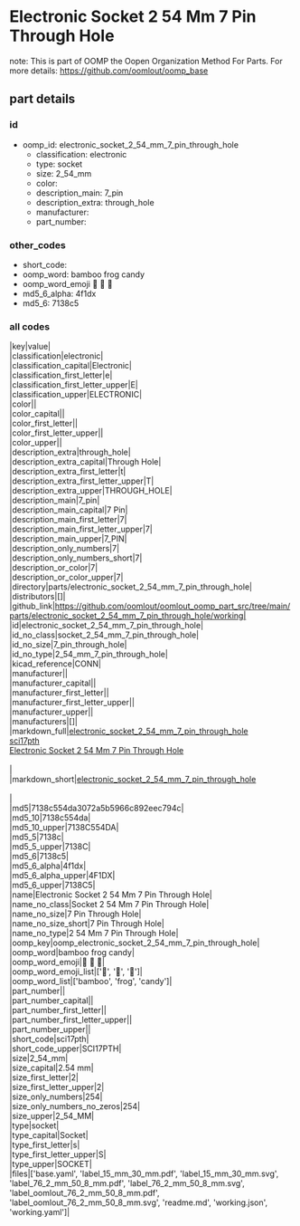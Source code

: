 # Electronic Socket 2 54 Mm 7 Pin Through Hole  

note: This is part of OOMP the Oopen Organization Method For Parts. For more details: https://github.com/oomlout/oomp_base

##  part details





### id
* oomp_id: electronic_socket_2_54_mm_7_pin_through_hole
  * classification: electronic
  * type: socket
  * size: 2_54_mm
  * color: 
  * description_main: 7_pin
  * description_extra: through_hole
  * manufacturer: 
  * part_number: 

### other_codes
* short_code: 
* oomp_word: bamboo frog candy
* oomp_word_emoji :bamboo: :frog: :candy:
* md5_6_alpha: 4f1dx
* md5_6: 7138c5

### all codes 
|key|value|  
|classification|electronic|  
|classification_capital|Electronic|  
|classification_first_letter|e|  
|classification_first_letter_upper|E|  
|classification_upper|ELECTRONIC|  
|color||  
|color_capital||  
|color_first_letter||  
|color_first_letter_upper||  
|color_upper||  
|description_extra|through_hole|  
|description_extra_capital|Through Hole|  
|description_extra_first_letter|t|  
|description_extra_first_letter_upper|T|  
|description_extra_upper|THROUGH_HOLE|  
|description_main|7_pin|  
|description_main_capital|7 Pin|  
|description_main_first_letter|7|  
|description_main_first_letter_upper|7|  
|description_main_upper|7_PIN|  
|description_only_numbers|7|  
|description_only_numbers_short|7|  
|description_or_color|7|  
|description_or_color_upper|7|  
|directory|parts/electronic_socket_2_54_mm_7_pin_through_hole|  
|distributors|[]|  
|github_link|https://github.com/oomlout/oomlout_oomp_part_src/tree/main/parts/electronic_socket_2_54_mm_7_pin_through_hole/working|  
|id|electronic_socket_2_54_mm_7_pin_through_hole|  
|id_no_class|socket_2_54_mm_7_pin_through_hole|  
|id_no_size|7_pin_through_hole|  
|id_no_type|2_54_mm_7_pin_through_hole|  
|kicad_reference|CONN|  
|manufacturer||  
|manufacturer_capital||  
|manufacturer_first_letter||  
|manufacturer_first_letter_upper||  
|manufacturer_upper||  
|manufacturers|[]|  
|markdown_full|[electronic_socket_2_54_mm_7_pin_through_hole](https://github.com/oomlout/oomlout_oomp_part_src/tree/main/parts/electronic_socket_2_54_mm_7_pin_through_hole/working)<br>[sci17pth](https://github.com/oomlout/oomlout_oomp_part_src/tree/main/parts/electronic_socket_2_54_mm_7_pin_through_hole/working)<br>[Electronic Socket 2 54 Mm 7 Pin Through Hole](https://github.com/oomlout/oomlout_oomp_part_src/tree/main/parts/electronic_socket_2_54_mm_7_pin_through_hole/working)<br><br>|  
|markdown_short|[electronic_socket_2_54_mm_7_pin_through_hole](https://github.com/oomlout/oomlout_oomp_part_src/tree/main/parts/electronic_socket_2_54_mm_7_pin_through_hole/working)<br><br>|  
|md5|7138c554da3072a5b5966c892eec794c|  
|md5_10|7138c554da|  
|md5_10_upper|7138C554DA|  
|md5_5|7138c|  
|md5_5_upper|7138C|  
|md5_6|7138c5|  
|md5_6_alpha|4f1dx|  
|md5_6_alpha_upper|4F1DX|  
|md5_6_upper|7138C5|  
|name|Electronic Socket 2 54 Mm 7 Pin Through Hole|  
|name_no_class|Socket 2 54 Mm 7 Pin Through Hole|  
|name_no_size|7 Pin Through Hole|  
|name_no_size_short|7 Pin Through Hole|  
|name_no_type|2 54 Mm 7 Pin Through Hole|  
|oomp_key|oomp_electronic_socket_2_54_mm_7_pin_through_hole|  
|oomp_word|bamboo frog candy|  
|oomp_word_emoji|:bamboo: :frog: :candy:|  
|oomp_word_emoji_list|[':bamboo:', ':frog:', ':candy:']|  
|oomp_word_list|['bamboo', 'frog', 'candy']|  
|part_number||  
|part_number_capital||  
|part_number_first_letter||  
|part_number_first_letter_upper||  
|part_number_upper||  
|short_code|sci17pth|  
|short_code_upper|SCI17PTH|  
|size|2_54_mm|  
|size_capital|2.54 mm|  
|size_first_letter|2|  
|size_first_letter_upper|2|  
|size_only_numbers|254|  
|size_only_numbers_no_zeros|254|  
|size_upper|2_54_MM|  
|type|socket|  
|type_capital|Socket|  
|type_first_letter|s|  
|type_first_letter_upper|S|  
|type_upper|SOCKET|  
|files|['base.yaml', 'label_15_mm_30_mm.pdf', 'label_15_mm_30_mm.svg', 'label_76_2_mm_50_8_mm.pdf', 'label_76_2_mm_50_8_mm.svg', 'label_oomlout_76_2_mm_50_8_mm.pdf', 'label_oomlout_76_2_mm_50_8_mm.svg', 'readme.md', 'working.json', 'working.yaml']|  
